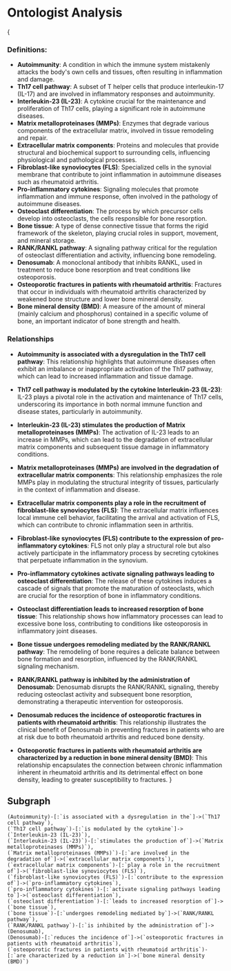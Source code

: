 # Ontologist Analysis

{
### Definitions:
- **Autoimmunity**: A condition in which the immune system mistakenly attacks the body's own cells and tissues, often resulting in inflammation and damage.
- **Th17 cell pathway**: A subset of T helper cells that produce interleukin-17 (IL-17) and are involved in inflammatory responses and autoimmunity.
- **Interleukin-23 (IL-23)**: A cytokine crucial for the maintenance and proliferation of Th17 cells, playing a significant role in autoimmune diseases.
- **Matrix metalloproteinases (MMPs)**: Enzymes that degrade various components of the extracellular matrix, involved in tissue remodeling and repair.
- **Extracellular matrix components**: Proteins and molecules that provide structural and biochemical support to surrounding cells, influencing physiological and pathological processes.
- **Fibroblast-like synoviocytes (FLS)**: Specialized cells in the synovial membrane that contribute to joint inflammation in autoimmune diseases such as rheumatoid arthritis.
- **Pro-inflammatory cytokines**: Signaling molecules that promote inflammation and immune response, often involved in the pathology of autoimmune diseases.
- **Osteoclast differentiation**: The process by which precursor cells develop into osteoclasts, the cells responsible for bone resorption.
- **Bone tissue**: A type of dense connective tissue that forms the rigid framework of the skeleton, playing crucial roles in support, movement, and mineral storage.
- **RANK/RANKL pathway**: A signaling pathway critical for the regulation of osteoclast differentiation and activity, influencing bone remodeling.
- **Denosumab**: A monoclonal antibody that inhibits RANKL, used in treatment to reduce bone resorption and treat conditions like osteoporosis.
- **Osteoporotic fractures in patients with rheumatoid arthritis**: Fractures that occur in individuals with rheumatoid arthritis characterized by weakened bone structure and lower bone mineral density.
- **Bone mineral density (BMD)**: A measure of the amount of mineral (mainly calcium and phosphorus) contained in a specific volume of bone, an important indicator of bone strength and health.

### Relationships
- **Autoimmunity is associated with a dysregulation in the Th17 cell pathway**: This relationship highlights that autoimmune diseases often exhibit an imbalance or inappropriate activation of the Th17 pathway, which can lead to increased inflammation and tissue damage.
  
- **Th17 cell pathway is modulated by the cytokine Interleukin-23 (IL-23)**: IL-23 plays a pivotal role in the activation and maintenance of Th17 cells, underscoring its importance in both normal immune function and disease states, particularly in autoimmunity.
  
- **Interleukin-23 (IL-23) stimulates the production of Matrix metalloproteinases (MMPs)**: The activation of IL-23 leads to an increase in MMPs, which can lead to the degradation of extracellular matrix components and subsequent tissue damage in inflammatory conditions.
  
- **Matrix metalloproteinases (MMPs) are involved in the degradation of extracellular matrix components**: This relationship emphasizes the role MMPs play in modulating the structural integrity of tissues, particularly in the context of inflammation and disease.
  
- **Extracellular matrix components play a role in the recruitment of fibroblast-like synoviocytes (FLS)**: The extracellular matrix influences local immune cell behavior, facilitating the arrival and activation of FLS, which can contribute to chronic inflammation seen in arthritis.
  
- **Fibroblast-like synoviocytes (FLS) contribute to the expression of pro-inflammatory cytokines**: FLS not only play a structural role but also actively participate in the inflammatory process by secreting cytokines that perpetuate inflammation in the synovium.
  
- **Pro-inflammatory cytokines activate signaling pathways leading to osteoclast differentiation**: The release of these cytokines induces a cascade of signals that promote the maturation of osteoclasts, which are crucial for the resorption of bone in inflammatory conditions.
  
- **Osteoclast differentiation leads to increased resorption of bone tissue**: This relationship shows how inflammatory processes can lead to excessive bone loss, contributing to conditions like osteoporosis in inflammatory joint diseases.
  
- **Bone tissue undergoes remodeling mediated by the RANK/RANKL pathway**: The remodeling of bone requires a delicate balance between bone formation and resorption, influenced by the RANK/RANKL signaling mechanism.
  
- **RANK/RANKL pathway is inhibited by the administration of Denosumab**: Denosumab disrupts the RANK/RANKL signaling, thereby reducing osteoclast activity and subsequent bone resorption, demonstrating a therapeutic intervention for osteoporosis.
  
- **Denosumab reduces the incidence of osteoporotic fractures in patients with rheumatoid arthritis**: This relationship illustrates the clinical benefit of Denosumab in preventing fractures in patients who are at risk due to both rheumatoid arthritis and reduced bone density.
  
- **Osteoporotic fractures in patients with rheumatoid arthritis are characterized by a reduction in bone mineral density (BMD)**: This relationship encapsulates the connection between chronic inflammation inherent in rheumatoid arthritis and its detrimental effect on bone density, leading to greater susceptibility to fractures.
}

## Subgraph

```cypher
(Autoimmunity)-[:`is associated with a dysregulation in the`]->(`Th17 cell pathway`),
(`Th17 cell pathway`)-[:`is modulated by the cytokine`]->(`Interleukin-23 (IL-23)`),
(`Interleukin-23 (IL-23)`)-[:`stimulates the production of`]->(`Matrix metalloproteinases (MMPs)`),
(`Matrix metalloproteinases (MMPs)`)-[:`are involved in the degradation of`]->(`extracellular matrix components`),
(`extracellular matrix components`)-[:`play a role in the recruitment of`]->(`fibroblast-like synoviocytes (FLS)`),
(`fibroblast-like synoviocytes (FLS)`)-[:`contribute to the expression of`]->(`pro-inflammatory cytokines`),
(`pro-inflammatory cytokines`)-[:`activate signaling pathways leading to`]->(`osteoclast differentiation`),
(`osteoclast differentiation`)-[:`leads to increased resorption of`]->(`bone tissue`),
(`bone tissue`)-[:`undergoes remodeling mediated by`]->(`RANK/RANKL pathway`),
(`RANK/RANKL pathway`)-[:`is inhibited by the administration of`]->(Denosumab),
(Denosumab)-[:`reduces the incidence of`]->(`osteoporotic fractures in patients with rheumatoid arthritis`),
(`osteoporotic fractures in patients with rheumatoid arthritis`)-[:`are characterized by a reduction in`]->(`bone mineral density (BMD)`)
```
